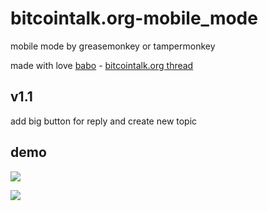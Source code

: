 # bitcointalk.org-mobile_mode
mobile mode by greasemonkey or tampermonkey

made with love [babo](https://bitcointalk.org/index.php?action=profile;u=65636) - [bitcointalk.org thread](https://bitcointalk.org/index.php?topic=5513278.0)

v1.1
---
add big button for reply and create new topic


## demo

[ ![](https://talkimg.com/images/2024/10/16/8VOdb.th.png) ](https://talkimg.com/image/8VOdb)

[ ![](https://talkimg.com/images/2024/10/16/8VWFv.th.png) ](https://talkimg.com/image/8VWFv)
